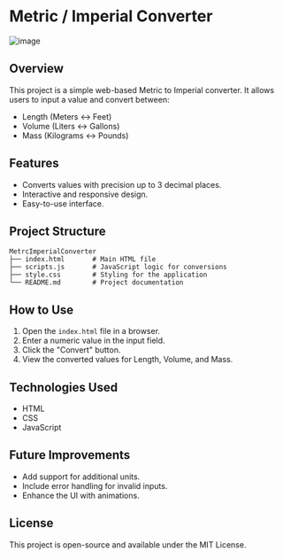 # Metric / Imperial Converter
![image](https://github.com/user-attachments/assets/f1a9ff0e-4bf8-408d-b66c-1a6a2154ade3)

## Overview
This project is a simple web-based Metric to Imperial converter. It allows users to input a value and convert between:

- Length (Meters ↔ Feet)
- Volume (Liters ↔ Gallons)
- Mass (Kilograms ↔ Pounds)

## Features
- Converts values with precision up to 3 decimal places.
- Interactive and responsive design.
- Easy-to-use interface.

## Project Structure
```
MetrcImperialConverter
├── index.html       # Main HTML file
├── scripts.js       # JavaScript logic for conversions
├── style.css        # Styling for the application
└── README.md        # Project documentation
```

## How to Use
1. Open the `index.html` file in a browser.
2. Enter a numeric value in the input field.
3. Click the "Convert" button.
4. View the converted values for Length, Volume, and Mass.

## Technologies Used
- HTML
- CSS
- JavaScript

## Future Improvements
- Add support for additional units.
- Include error handling for invalid inputs.
- Enhance the UI with animations.

## License
This project is open-source and available under the MIT License.
